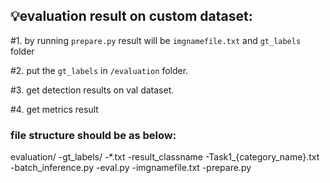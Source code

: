## :bulb:evaluation result on custom dataset: 


#1.   by running `prepare.py` result will be  `imgnamefile.txt` and `gt_labels` folder

#2.   put the `gt_labels` in `/evaluation` folder.

#3.   get detection results on val dataset.

#4.   get metrics result


### file structure should be as below:

evaluation/
    -gt_labels/
        -*.txt
    -result_classname
        -Task1_{category_name}.txt
    -batch_inference.py
    -eval.py
    -imgnamefile.txt
    -prepare.py